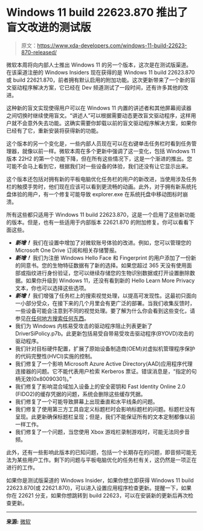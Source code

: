 # Windows 11 build 22623.870 推出了盲文改进的测试版

> 原文：<https://www.xda-developers.com/windows-11-build-22623-870-released/>

微软本周将向内部人士推出 Windows 11 的另一个版本，这次是在测试版渠道。在该渠道注册的 Windows Insiders 现在获得的是 Windows 11 build 22623.870 或 build 22621.870，前者拥有默认启用的附加功能。这次更新带来了一个新的盲文驱动程序解决方案，它已经在 Dev 频道测试了一段时间，还有许多其他的改进。

这种新的盲文实现使得用户可以在 Windows 11 内置的讲述者和其他屏幕阅读器之间切换时继续使用盲文。“讲述人”可以根据需要动态更改盲文驱动程序，这样用户就不会意外失去功能。这确实需要你卸载以前的盲文驱动程序解决方案，如果你已经有了它，重新安装将获得新的功能。

这个版本的另一个变化是，一些内部人员现在可以在右键单击任务栏时看到任务管理器，就像以前一样。微软本周在多个更新中强调了这一变化，包括 Windows 11 版本 22H2 的第一个功能下降，但在所有这些情况下，这是一个渐进的推出。您可能不会马上看到它，根据我们对一些设备的体验，我们还没有让它显示出来。

这个版本还包括对拥有新的平板电脑优化任务栏的用户的新改进，当使用涉及任务栏的触摸手势时，他们现在应该可以看到更流畅的动画。此外，对于拥有新系统托盘体验的用户，有一个修复可能导致 explorer.exe 在系统托盘中移动图标时崩溃。

所有这些都只适用于 Windows 11 build 22623.870，这是一个启用了这些新功能的版本。但是，也有一些适用于内部版本 22621.870 的附加修复。你可以看看下面这些。

*   ***新增！*** 我们在设置中增加了对微软账号体验的改进。例如，您可以管理您的 Microsoft One Drive 订阅和相关存储警报。
*   ***新增！*** 我们为注册 Windows Hello Face 和 Fingerprint 的用户添加了一份新的同意书。您的生物特征数据有了新的选择。如果您超过 365 天没有使用面部或指纹进行身份验证，您可以继续存储您的生物识别数据或打开设置删除数据。如果你升级到 Windows 11，还没有看到新的 Hello Learn More Privacy 文本，你也可以选择这些选项。
*   ***新增！*** 我们增强了任务栏上的搜索视觉处理，以提高可发现性。这最初只面向一小部分受众，在接下来的几个月里会有更广泛的部署。当我们收集反馈时，一些设备可能会注意到不同的视觉处理。要了解为什么你会看到这些变化，请参见[在任何地方搜索任何东西](https://support.microsoft.com/windows/search-for-anything-anywhere-b14cc5bf-c92a-1e73-ea18-2845891e6cc8)。
*   我们为 Windows 内核易受攻击的驱动程序阻止列表更新了 DriverSiPolicy.p7b。此更新包括易受自带易受攻击驱动程序(BYOVD)攻击的驱动程序。
*   我们针对目标硬件配置，扩展了原始设备制造商(OEM)对虚拟机管理程序保护的代码完整性(HVCI)实施的控制。
*   我们修复了一个影响 Microsoft Azure Active Directory(AAD)应用程序代理连接器的问题。它不能代表用户检索 Kerberos 票证。错误消息是，“指定的句柄无效(0x80090301)。”
*   我们修复了影响混合域加入设备上的安全密钥和 Fast Identity Online 2.0 (FIDO2)的缓存凭据的问题，系统会删除这些缓存凭据。
*   我们修复了一个可能导致屏幕上出现垂直和水平线条的问题。
*   我们修复了使用第三方工具自定义标题栏时会影响标题栏的问题。标题栏没有呈现。此更新确保标题栏呈现；但是，我们不能保证所有的文本定制都像以前一样工作。
*   我们修复了一个问题，当您使用 Xbox 游戏栏录制游戏时，可能无法同步音频。

此外，还有一些影响此版本的已知问题，包括一个长期存在的问题，即音频可能无法为某些用户工作。剩下的问题与平板电脑优化的任务栏有关，这仍然是一项正在进行的工作。

如果你是测试版渠道的 Windows Insider，如果你想立即获得 Windows 11 build 22623.870(或 22621.870)，可以进入设置应用程序检查更新。提醒一下，如果你在 22621 分支，如果你想跳转到 build 22623，可以在安装新的更新后再次检查更新。

* * *

**来源:** [微软](https://blogs.windows.com/windows-insider/2022/10/20/announcing-windows-11-insider-preview-build-22621-870-and-22623-870/)